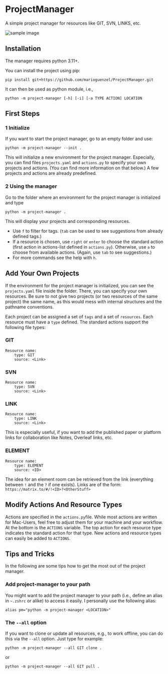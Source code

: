# ProjectManager

A simple project manager for resources like GIT, SVN, LINKS, etc.

![sample image](.image.png)

## Installation

The manager requires python 3.11+.

You can install the project using pip:

```
pip install git+https://github.com/marioguenzel/ProjectManager.git
```

It can then be used as python module, i.e., 
```
python -m project-manager [-h] [-i] [-a TYPE ACTION] LOCATION
```

## First Steps

### 1 Initialize 

If you want to start the project manager, go to an empty folder and use:
```
python -m project-manager --init .
```
This will initialize a new environment for the project manager.
Especially, you can find files `projects.yaml` and `actions.py` to specify your own projects and actions. (You can find more information on that below.)
A few projects and actions are already predefined.

### 2 Using the manager

Go to the folder where an environment for the project manager is initialized and type 
```
python -m project-manager .
```
This will display your projects and corresponding resources.
- Use `f` to filter for tags. (`tab` can be used to see suggestions from already defined tags.)
- If a resource is chosen, use `right` or `enter` to choose the standard action (first action in actions-list defined in `actions.py`). Otherwise, use `a` to choose from available actions. (Again, use `tab` to see suggestions.)
- For more commands see the help with `h`.


## Add Your Own Projects

If the environment for the project manager is initialized, you can see the `projects.yaml` file inside the folder. 
There, you can specify your own resources. 
Be sure to not give two projects (or two resources of the same project) the same name, as this would mess with internal structures and the pathname conventions.

Each project can be assigned a set of `tags` and a set of `resources`.
Each resource must have a `type` defined. 
The standard actions support the following file types:

### GIT
```
Resource name:
    type: GIT
    source: <Link>
```

### SVN
```
Resource name:
    type: SVN
    source: <Link>
```

### LINK
```
Resource name:
    type: LINK
    source: <Link>
```

This is especially useful, if you want to add the published paper or platform links for collaboration like Notes, Overleaf links, etc. 

### ELEMENT
```
Resource name:
    type: ELEMENT
    source: <ID>
```

The idea for an element room can be retrieved from the link (everything between `!` and the `?` if one exists).
Links are of the form:
`https://matrix.to/#/!<ID>?<OtherStuff>`


## Modify Actions And Resource Types

Actions are specified in the `actions.py`file. 
While most actions are written for Mac-Users, feel free to adjust them for your machine and your workflow.
At the bottom is the `ACTIONS` variable. 
The top action for each resource type indicates the standard action for that type.
New actions and resource types can easily be added to `ACTIONS`.


## Tips and Tricks

In the following are some tips how to get the most out of the project manager.


### Add project-manager to your path

You might want to add the project manager to your path (i.e., define an alias in `~.zshrc` or alike) to access it easily. 
I personally use the following alias:
```
alias pm="python -m project-manager <LOCATION>"
```

### The `--all` option

If you want to clone or update all resources, e.g., to work offline, you can do this via the `--all` option. 
Just type for example:
```
python -m project-manager --all GIT clone .
```
or 
```
python -m project-manager --all GIT pull .
```